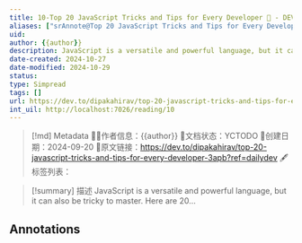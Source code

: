 ```yaml
---
title: 10-Top 20 JavaScript Tricks and Tips for Every Developer 🚀 - DEV Community@annote
aliases: ["srAnnote@Top 20 JavaScript Tricks and Tips for Every Developer 🚀 - DEV Community"]
uid: 
author: {{author}}
description: JavaScript is a versatile and powerful language, but it can also be tricky to master. Here are 20...
date-created: 2024-10-27
date-modified: 2024-10-29
status: 
type: Simpread
tags: []
url: https://dev.to/dipakahirav/top-20-javascript-tricks-and-tips-for-every-developer-3apb?ref=dailydev
int_uil: http://localhost:7026/reading/10
---
```


> [!md] Metadata
> 🙇‍♂作者信息：{{author}}
> 🌱文档状态：YCTODO
> 📅创建日期：2024-09-20
> 🔗原文链接：https://dev.to/dipakahirav/top-20-javascript-tricks-and-tips-for-every-developer-3apb?ref=dailydev
> 🖋标签列表：

> [!summary] 描述
> JavaScript is a versatile and powerful language, but it can also be tricky to master. Here are 20…

## Annotations
